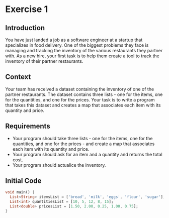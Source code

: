 # Exercise 1

## Introduction

You have just landed a job as a software engineer at a startup that specializes in food delivery. One of the biggest problems they face is managing and tracking the inventory of the various restaurants they partner with. As a new hire, your first task is to help them create a tool to track the inventory of their partner restaurants.

## Context

Your team has received a dataset containing the inventory of one of the partner restaurants. The dataset contains three lists - one for the items, one for the quantities, and one for the prices. Your task is to write a program that takes this dataset and creates a map that associates each item with its quantity and price.

## Requirements

- Your program should take three lists - one for the items, one for the quantities, and one for the prices - and create a map that associates each item with its quantity and price.
- Your program should ask for an item and a quantity and returns the total cost.
- Your program should actualice the inventory.

## Initial Code

```dart
void main() {
  List<String> itemsList = ['bread', 'milk', 'eggs', 'flour', 'sugar'];
  List<int> quantitiesList = [10, 5, 12, 8, 15];
  List<double> pricesList = [1.50, 2.00, 0.25, 1.00, 0.75];
}
```
